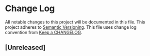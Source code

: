 # Change Log
All notable changes to this project will be documented in this file.
This project adheres to [Semantic Versioning].
This file uses change log convention from [Keep a CHANGELOG].

## [Unreleased]

[Keep a CHANGELOG]: http://keepachangelog.com
[Semantic Versioning]: http://semver.org/
